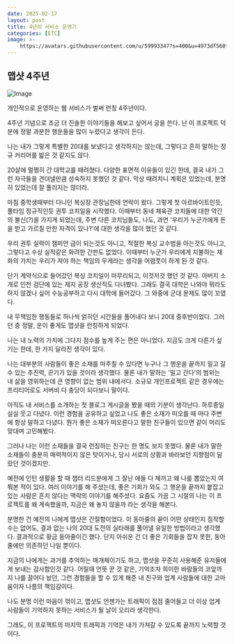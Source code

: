 ```yaml
---
date: 2025-02-17
layout: post
title: 4년의 서비스 운영기
categories: [ETC]
image: >-
    https://avatars.githubusercontent.com/u/59993347?s=400&u=4973df560f877002163379869191ed17fb9fc938&v=4
---
```


## 맵샷 4주년

![Image](https://github.com/user-attachments/assets/0be7713f-74c7-4ad2-8a92-b5704eebc475)

개인적으로 운영하는 웹 서비스가 벌써 런칭 4주년이다.

4주년 기념으로 조금 더 진솔한 이야기들을 해보고 싶어서 글을 쓴다.
난 이 프로젝트 덕분에 정말 과분한 행운들을 많이 누렸다고 생각이 든다.

나는 내가 그렇게 특별한 20대를 보냈다고 생각하지는 않는데, 그렇다고 흔히 말하는 정규 커리어를 밟은 것 같지도 않다.

20살에 멀쩡히 간 대학교를 때려쳤다. 
다양한 표면적 이유들이 있긴 한데, 결국 내가 그런 자극들을 견뎌낼만큼 성숙하지 못했던 것 같다. 막상 때려치니 계획은 있었는데, 분명히 있었는데 잘 풀리지는 않더라. 

마침 중학생때부터 다니던 복싱장 관장님한테 연락이 왔다.
그렇게 첫 아르바이트인듯, 풀타임 정규직인듯 권투 코치일을 시작했다. 이때부터 동네 체육관 코치들에 대한 약간의 불신(?)을 가지게 되었는데, 주변 다른 코치님들도, 나도, 과연 '우리가 누군가에게 돈을 받고 가르칠 만한 자격이 있나?'에 대한 생각을 많이 했던 것 같다.

우리 권투 실력이 챔피언 급이 되는것도 아니고, 적절한 복싱 교수법을 아는것도 아니고, 그렇다고 수상 실적같은 화려한 간판도 없었다. 이때부터 누군가 우리에게 지불하는 재화의 가치는 우리가 져야 하는 책임의 무게라는 생각을 어렴풋이 하게 된 것 같다.

단기 계약식으로 들어갔던 복싱 코치일이 마무리되고, 이것저것 했던 것 같다.
아버지 소개로 인천 검단에 있는 제지 공장 생산직도 다녀봤다. 그래도 결국 대학은 나와야 뭐라도 하지 않겠나 싶어 수능공부하고 다시 대학에 들어갔다. 그 와중에 군대 문제도 많이 꼬였다.

내 무책임한 행동들로 하나씩 얽히던 시간들을 풀어내다 보니 20대 중후반이었다. 
그러던 중 정말, 운이 좋게도 맵샷을 런칭하게 되었다.

나는 내 노력의 가치에 그다지 점수를 높게 주는 편은 아니었다. 
지금도 크게 다른가 싶기는 한데, 한 가지 달라진 생각이 있다.

나는 대부분의 사람들이 좋은 소재를 마주칠 수 있다면 누구나 그 행운을 끝까지 밀고 갈 수 있는 추진력, 끈기가 있을 것이라 생각했다. 물론 내가 말하는 '밀고 간다'의 범위는 내 삶을 영위하는데 큰 영향이 없는 범위 내에서다. 소규모 개인프로젝트 같은 경우에는 프리티어로도 서버비 다 충당이 되다보니 말이다.

아직도 내 서비스를 소개하는 첫 블로그 게시글을 봤을 때의 기분이 생각난다. 하루종일 실실 웃고 다녔다. 이런 경험을 공유하고 싶었고 나도 좋은 소재가 떠오를 때 마다 주변에 항상 말하고 다녔다. 뭔가 좋은 소재가 떠오른다고 말한 친구들이 있으면 같이 머리도 맞대며 고민해봤다. 

그러나 나는 이런 소재들을 결국 런칭하는 친구는 한 명도 보지 못했다. 물론 내가 말한 소재들이 충분히 매력적이지 않은 탓이거나, 당시 서로의 상황과 바라보던 지향점이 달랐던 것이겠지만.

예전에 인턴 생활을 할 때 챕터 리드분에게 그 잘난 애들 다 제끼고 왜 나를 뽑았는지 여쭤본 적이 있다. 여러 이야기를 해 주셨는데, 좋은 기회가 와도 그 행운을 끝까지 붙잡고 있는 사람은 흔치 않다는 맥락의 이야기를 해주셨다. 요즘도 가끔 그 시절의 나는 이 프로젝트를 왜 계속했을까, 지금은 왜 놓지 않을까 라는 생각을 해본다.

분명한 건 예전의 나에게 맵샷은 간절함이었다. 이 동아줄의 끝이 어떤 상태인지 짐작할 수는 없어도, 결과 없는 나의 20대 도전의 실타래를 풀어낼 유일한 방법이라고 생각했다. 결과적으로 황금 동아줄이긴 했다. 단지 아쉬운 건 더 좋은 기회들을 잡지 못한, 동아줄에만 의존하던 나일 뿐이다.

지금의 나에게는 과거를 추억하는 매개체이기도 하고, 맵샷을 꾸준히 사용해준 유저들에게 보내는 감사함인것 같다. 어릴때 언뜻 꾼 것 같은, 기억조차 희미한 바람들의 코앞까지 나를 끌어다 놨던, 그런 경험들을 할 수 있게 해준 내 친구와 업계 사람들에 대한 고마움이자 나름의 책임감이다.

나도 분명 이런 마음이 꺾이고, 맵샷도 언젠가는 트래픽이 점점 줄어들고 더 이상 업계 사람들이 기억하지 못하는 서비스가 될 날이 오리라 생각한다. 

그래도, 이 프로젝트의 마지막 트래픽과 기억은 내가 가져갈 수 있도록 끝까지 노력할 것이다.
